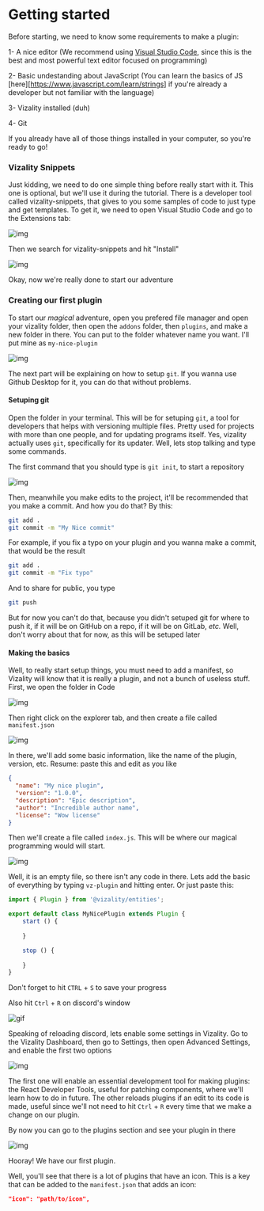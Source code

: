 # Getting started

Before starting, we need to know some requirements to make a plugin:

1- A nice editor (We recommend using [Visual Studio Code](https://code.visualstudio.com/), since this is the best and most powerful text editor focused on programming)

2- Basic undestanding about JavaScript (You can learn the basics of JS [here][https://www.javascript.com/learn/strings] if you're already a developer but not familiar with the language)

3- Vizality installed (duh)

4- Git

If you already have all of those things installed in your computer, so you're ready to go!



### Vizality Snippets

Just kidding, we need to do one simple thing before really start with it. This one is optional, but we'll use it during the tutorial. There is a developer tool called vizality-snippets, that gives to you some samples of code to just type and get templates. To get it, we need to open Visual Studio Code and go to the Extensions tab:

![img](http://auser-dont-get-out-of-his-home-so-hell-never-get.c0ronavir.us/95A0Cdc.png)

Then we search for vizality-snippets and hit "Install"

![img](http://auser.already-masturbated-3-times.today/3fb1FC0.png)

Okay, now we're really done to start our adventure



### Creating our first plugin

To start our *magical* adventure, open you prefered file manager and open your vizality folder, then open the `addons` folder, then `plugins`, and make a new folder in there. You can put to the folder whatever name you want. I'll put mine as `my-nice-plugin`

![img](https://auser-have-some.yiff.services/74B23af.png)

The next part will be explaining on how to setup `git`. If you wanna use Github Desktop for it, you can do that without problems.

#### Setuping git

Open the folder in your terminal. This will be for setuping `git`, a tool for developers that helps with versioning multiple files. Pretty used for projects with more than one people, and for updating programs itself. Yes, vizality actually uses `git`, specifically for its updater. Well, lets stop talking and type some commands.

The first command that you should type is `git init`, to start a repository

![img](https://auser.already-masturbated-3-times.today/dBC25Ec.png)

Then, meanwhile you make edits to the project, it'll be recommended that you make a commit. And how you do that? By this:

```bash
git add .
git commit -m "My Nice commit"
```

For example, if you fix a typo on your plugin and you wanna make a commit, that would be the result

```bash
git add .
git commit -m "Fix typo"
```

And to share for public, you type

```bash
git push
```

But for now you can't do that, because you didn't setuped git for where to push it, if it will be on GitHub on a repo, if it will be on GitLab, *etc.* Well, don't worry about that for now, as this will be setuped later



#### Making the basics

Well, to really start setup things, you must need to add a manifest, so Vizality will know that it is really a plugin, and not a bunch of useless stuff. First, we open the folder in Code

![img](https://auser-have-some.yiff.services/FE1c4da.png)

Then right click on the explorer tab, and then create a file called `manifest.json`

![img](https://auser.ipgrabber.link/CD2AbB5.png)

In there, we'll add some basic information, like the name of the plugin, version, etc. Resume: paste this and edit as you like

```json
{
  "name": "My nice plugin",
  "version": "1.0.0",
  "description": "Epic description",
  "author": "Incredible author name",
  "license": "Wow license"
}
```

Then we'll create a file called `index.js`. This will be where our magical programming would will start.

![img](https://auser-have-some.yiff.services/0ADEfcb.png)

Well, it is an empty file, so there isn't any code in there. Lets add the basic of everything by typing `vz-plugin` and hitting enter. Or just paste this:

```js
import { Plugin } from '@vizality/entities';

export default class MyNicePlugin extends Plugin {
    start () {
        
    }

    stop () {
         
    }
}
```

Don't forget to hit `CTRL` + `S` to save your progress

Also hit `Ctrl` + `R` on discord's window

![gif](https://imagine-having.homo.services/b04210F.gif)

Speaking of reloading discord, lets enable some settings in Vizality. Go to the Vizality Dashboard, then go to Settings, then open Advanced Settings, and enable the first two options

![img](https://auser-dont-get-out-of-his-home-so-hell-never-get.c0ronavir.us/E87CD97.png)

The first one will enable an essential development tool for making plugins: the React Developer Tools, useful for patching components, where we'll learn how to do in future. The other reloads plugins if an edit to its code is made, useful since we'll not need to hit `Ctrl` + `R` every time that we make a change on our plugin.

By now you can go to the plugins section and see your plugin in there

![img](https://auser.already-masturbated-3-times.today/1C4C7Dc.png)

Hooray! We have our first plugin.

Well, you'll see that there is a lot of plugins that have an icon. This is a key that can be added to the `manifest.json` that adds an icon:

```json
"icon": "path/to/icon",
```

